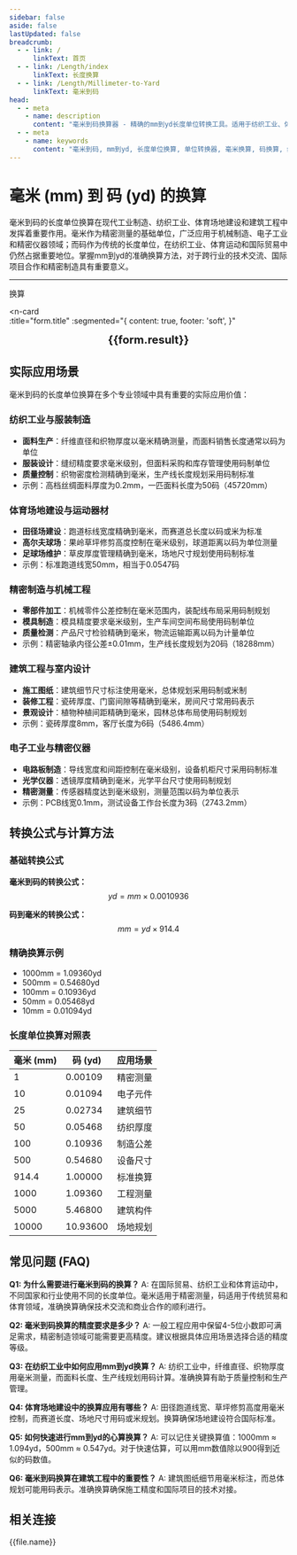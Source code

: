 ```yaml
---
sidebar: false
aside: false
lastUpdated: false
breadcrumb:
  - - link: /
      linkText: 首页
  - - link: /Length/index
      linkText: 长度换算
  - - link: /Length/Millimeter-to-Yard
      linkText: 毫米到码
head:
  - - meta
    - name: description
      content: "毫米到码换算器 - 精确的mm到yd长度单位转换工具。适用于纺织工业、体育场地建设、制造业和建筑工程的精密测量与换算。"
  - - meta
    - name: keywords
      content: "毫米到码, mm到yd, 长度单位换算, 单位转换器, 毫米换算, 码换算, 纺织工业, 体育场地, 制造业, 建筑工程, 精密测量, 长度转换, 单位换算表, 毫米码对照表"
---
```

# 毫米 (mm) 到 码 (yd) 的换算

毫米到码的长度单位换算在现代工业制造、纺织工业、体育场地建设和建筑工程中发挥着重要作用。毫米作为精密测量的基础单位，广泛应用于机械制造、电子工业和精密仪器领域；而码作为传统的长度单位，在纺织工业、体育运动和国际贸易中仍然占据重要地位。掌握mm到yd的准确换算方法，对于跨行业的技术交流、国际项目合作和精密制造具有重要意义。

---
<script setup>
import { onMounted, reactive, inject, ref } from 'vue'
import { NButton, NForm, NFormItem, NInput, NInputNumber, NSelect, NCard, useMessage,NGrid ,NGi } from 'naive-ui'
import { defineClientComponent } from 'vitepress'
import { Length } from '../files';
const seoKey = ['单位转换器','单位换算','长度单位转换器','长度单位转换','尺寸换算','长度单位换算','长度单位换算表','厘米和毫米换算','mm是毫米吗','毫米和厘米换算','m cm','毫米换算','厘米毫米换算','一毫米等于多少厘米','cm和mm换算','毫米单位','一毫米等于多少米','mm换算cm','mm和cm换算','ｍｍ','毫米换算厘米','毫米英文','mm单位','mm换算m','英寸转毫米','分米单位','.mm','mm和m换算','cm mm','厘米换算毫米','mm cm','毫米和米换算','一厘米等于多少毫米','平方毫米','一米等于多少毫米','毫米和厘米','毫米换算米','mm是什么单位','mm to m','mm to cm','um','nm','cm','mm','mi','m']
const convert = inject('convert')

const form = reactive({
  number: null,
  result: '',
  title: '毫米 (mm) 到码 (yd) 的长度单位换算'
})

const convertHandler = () => {
  if (form.number !== null && !isNaN(form.number)) {
    const convertedValue = parseFloat(form.number) * 0.0010936
    form.result = `${form.number}mm = ${convertedValue.toFixed(5)}yd`
  } else {
    form.result = '请输入有效的数值。'
  }
}
</script>

<n-form size="large" :model="form">
  <n-form-item label="毫米 (mm)">
    <n-input-number v-model:value="form.number" placeholder="输入毫米" style="width: 100%" />
  </n-form-item>
  <n-form-item>
    <n-button type="info" @click="convertHandler" block>换算</n-button>
  </n-form-item>
</n-form>

<n-card  
  :title="form.title"
  :segmented="{
    content: true,
    footer: 'soft',
  }"
>
  <div  style="text-align:center;font-size:20px;">
    <strong>{{form.result}}</strong>
  </div>
    <template #footer>
    <div>
      <span v-for="item of seoKey">{{item}}，</span>
    </div>
  </template>
</n-card>

## 实际应用场景

毫米到码的长度单位换算在多个专业领域中具有重要的实际应用价值：

### 纺织工业与服装制造
- **面料生产**：纤维直径和织物厚度以毫米精确测量，而面料销售长度通常以码为单位
- **服装设计**：缝纫精度要求毫米级别，但面料采购和库存管理使用码制单位
- **质量控制**：织物密度检测精确到毫米，生产线长度规划采用码制标准
- 示例：高档丝绸面料厚度为0.2mm，一匹面料长度为50码（45720mm）

### 体育场地建设与运动器材
- **田径场建设**：跑道标线宽度精确到毫米，而赛道总长度以码或米为标准
- **高尔夫球场**：果岭草坪修剪高度控制在毫米级别，球道距离以码为单位测量
- **足球场维护**：草皮厚度管理精确到毫米，场地尺寸规划使用码制标准
- 示例：标准跑道线宽50mm，相当于0.0547码

### 精密制造与机械工程
- **零部件加工**：机械零件公差控制在毫米范围内，装配线布局采用码制规划
- **模具制造**：模具精度要求毫米级别，生产车间空间布局使用码制单位
- **质量检测**：产品尺寸检验精确到毫米，物流运输距离以码为计量单位
- 示例：精密轴承内径公差±0.01mm，生产线长度规划为20码（18288mm）

### 建筑工程与室内设计
- **施工图纸**：建筑细节尺寸标注使用毫米，总体规划采用码制或米制
- **装修工程**：瓷砖厚度、门窗间隙等精确到毫米，房间尺寸常用码表示
- **景观设计**：植物种植间距精确到毫米，园林总体布局使用码制规划
- 示例：瓷砖厚度8mm，客厅长度为6码（5486.4mm）

### 电子工业与精密仪器
- **电路板制造**：导线宽度和间距控制在毫米级别，设备机柜尺寸采用码制标准
- **光学仪器**：透镜厚度精确到毫米，光学平台尺寸使用码制规划
- **精密测量**：传感器精度达到毫米级别，测量范围以码为单位表示
- 示例：PCB线宽0.1mm，测试设备工作台长度为3码（2743.2mm）

## 转换公式与计算方法

### 基础转换公式

**毫米到码的转换公式：**
$$ yd = mm \times 0.0010936 $$

**码到毫米的转换公式：**
$$ mm = yd \times 914.4 $$

### 精确换算示例
- 1000mm = 1.09360yd
- 500mm = 0.54680yd
- 100mm = 0.10936yd
- 50mm = 0.05468yd
- 10mm = 0.01094yd

### 长度单位换算对照表

| 毫米 (mm) | 码 (yd) | 应用场景 |
|-----------|---------|----------|
| 1 | 0.00109 | 精密测量 |
| 10 | 0.01094 | 电子元件 |
| 25 | 0.02734 | 建筑细节 |
| 50 | 0.05468 | 纺织厚度 |
| 100 | 0.10936 | 制造公差 |
| 500 | 0.54680 | 设备尺寸 |
| 914.4 | 1.00000 | 标准换算 |
| 1000 | 1.09360 | 工程测量 |
| 5000 | 5.46800 | 建筑构件 |
| 10000 | 10.93600 | 场地规划 |

## 常见问题 (FAQ)

**Q1: 为什么需要进行毫米到码的换算？**
A: 在国际贸易、纺织工业和体育运动中，不同国家和行业使用不同的长度单位。毫米适用于精密测量，码适用于传统贸易和体育领域，准确换算确保技术交流和商业合作的顺利进行。

**Q2: 毫米到码换算的精度要求是多少？**
A: 一般工程应用中保留4-5位小数即可满足需求，精密制造领域可能需要更高精度。建议根据具体应用场景选择合适的精度等级。

**Q3: 在纺织工业中如何应用mm到yd换算？**
A: 纺织工业中，纤维直径、织物厚度用毫米测量，而面料长度、生产线规划用码计算。准确换算有助于质量控制和生产管理。

**Q4: 体育场地建设中的换算应用有哪些？**
A: 田径跑道线宽、草坪修剪高度用毫米控制，而赛道长度、场地尺寸用码或米规划。换算确保场地建设符合国际标准。

**Q5: 如何快速进行mm到yd的心算换算？**
A: 可以记住关键换算值：1000mm ≈ 1.094yd，500mm ≈ 0.547yd。对于快速估算，可以用mm数值除以900得到近似的码数值。

**Q6: 毫米到码换算在建筑工程中的重要性？**
A: 建筑图纸细节用毫米标注，而总体规划可能用码表示。准确换算确保施工精度和国际项目的技术对接。

## 相关连接
<n-grid x-gap="12" :cols="2">
  <n-gi v-for="(file, index) in Length" :key="index">
    <n-button
      text
      tag="a"
      :href="file.path"
      type="info"
    >
      {{file.name}}
    </n-button>
  </n-gi>
</n-grid>